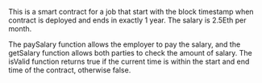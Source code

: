 This is a smart contract for a job that start with the block timestamp when contract is deployed and ends in exactly 1 year.
The salary is 2.5Eth per month.

The paySalary function allows the employer to pay the salary, and the getSalary function allows both parties to check the amount of salary. 
The isValid function returns true if the current time is within the start and end time of the contract, otherwise false.
